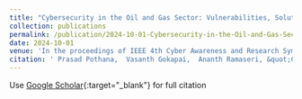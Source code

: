 ```yaml
---
title: "Cybersecurity in the Oil and Gas Sector: Vulnerabilities, Solutions, and Future Directions"
collection: publications
permalink: /publication/2024-10-01-Cybersecurity-in-the-Oil-and-Gas-Sector-Vulnerabilities-Solutions-and-Future-Directions
date: 2024-10-01
venue: 'In the proceedings of IEEE 4th Cyber Awareness and Research Symposium 2024'
citation: ' Prasad Pothana,  Vasanth Gokapai,  Ananth Ramaseri, &quot;Cybersecurity in the Oil and Gas Sector: Vulnerabilities, Solutions, and Future Directions.&quot; In the proceedings of IEEE 4th Cyber Awareness and Research Symposium 2024, 2024.'
---
```

Use [Google Scholar](https://scholar.google.com/scholar?q=Cybersecurity+in+the+Oil+and+Gas+Sector:+Vulnerabilities,+Solutions,+and+Future+Directions){:target="_blank"} for full citation